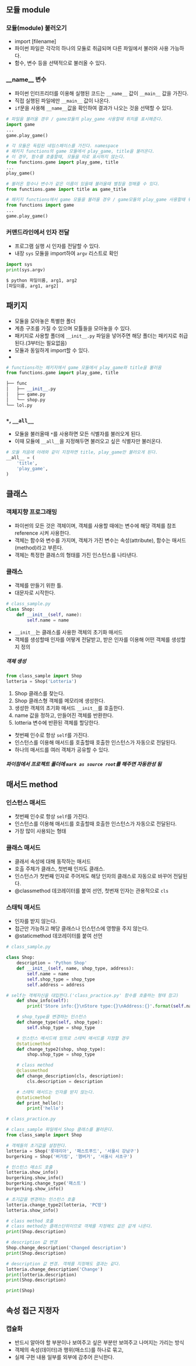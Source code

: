 ## 모듈 module

### 모듈(module) 불러오기

- import [filename]
- 파이썬 파일은 각각의 하나의 모듈로 취급되며 다른 파일에서 불러와 사용 가능하다.
- 함수, 변수 등을 선택적으로 불러올 수 있다.

### \_\_name\_\_ 변수

- 파이썬 인터프리터를 이용해 실행된 코드는 `__name__` 값이 `__main__` 값을 가진다.
- 직접 실행된 파일에만 `__main__` 값이 나온다.
- `if`문을 사용해 `__name__`값을 확인하여 결과가 나오는 것을 선택할 수 있다.

```python
# 파일을 불러올 경우 / game모듈의 play_game 사용할때 위치를 표시해준다.
import game
...
game.play_game()

# 각 모듈은 독립된 네임스페이스를 가진다. namespace
# 패키지 functions의 game 모듈에서 play_game, title을 불러온다.
# 이 경우, 함수를 호출할때, 모듈을 따로 표시하지 않는다.
from functions.game import play_game, title
...
play_game()

# 불러온 함수나 변수가 같은 이름이 있을때 불러올때 별칭을 정해줄 수 있다.
from functions.game import title as game_title 

# 패키지 functions에서 game 모듈을 불러올 경우 / game모듈의 play_game 사용할때 위치를 표시해준다.
from functions import game
...
game.play_game()
```

### 커맨드라인에서 인자 전달

- 프로그램 실행 시 인자를 전달할 수 있다.
- 내장 `sys` 모듈을 import하여 `argv` 리스트로 확인

```python
import sys
print(sys.argv)

$ python 파일이름, arg1, arg2
[파일이름, arg1, arg2]
```

## 패키지

- 모듈을 모아놓은 특별한 폴더
- 계층 구조를 가질 수 있으며 모튤들을 모아놓을 수 있다.
- 패키지로 사용할 폴더에 `__init__.py` 파일을 넣어주면 해당 폴더는 패키지로 취급된다.(3부터는 필요없음)
- 모듈과 동일하게 import할 수 있다.
- 

```python
# functions라는 패키지에서 game 모듈에서 play_game와 title을 불러옴
from functions.game import play_game, title
```

```python
├── func
│   ├── __init__.py
│   ├── game.py
│   └── shop.py
└── lol.py
```


### `*`, `__all__`

- 모듈을 불러올때 `*`를 사용하면 모든 식별자를 불러오게 된다.
- 이때 모듈에 `__all__`을 지정해두면 불러오고 싶은 식별자만 불러온다.

```python
# 모듈 처음에 아래와 같이 지정하면 title, play_game만 불러오게 된다.
__all__ = (
    'title',
    'play_game',
)
```

## 클래스

### 객체지향 프로그래밍

- 파이썬의 모든 것은 객체이며, 객체를 사용할 때에는 변수에 해당 객체를 참조 reference 시켜 사용한다.
- 객체는 함수와 변수를 가지며, 객체가 가진 변수는 속성(attribute), 함수는 매서드(method)라고 부른다.
- 객체는 특정한 클래스의 형태를 가진 인스턴스를 나타낸다.

### 클래스

- 객체를 만들기 위한 틀.
- 대문자로 시작한다.

```python
# class_sample.py
class Shop:
	def __init__(self, name):
		self.name = name
```

- `__init__`는 클래스를 사용한 객체의 초기화 매서드
- 객체를 생성할때 인자를 어떻게 전달받고, 받은 인자를 이용해 어떤 객체를 생성할지 정의

##### 객체 생성

```python
from class_sample import Shop
lotteria = Shop('Lotteria')
```

1. Shop 클래스를 찾는다.
2. Shop 클래스형 객체를 메모리에 생성한다.
3. 생성한 객체의 초기화 매서드 `__init__`를 호출한다.
4. name 값을 정하고, 만들어진 객체를 반환한다.
5. lotteria 변수에 반환된 객체를 할당한다.

- 첫번째 인수로 항상 `self`를 가진다.
- 인스턴스를 이용해 매서드를 호출할때 호출한 인스턴스가 자동으로 전달된다.
- 하나의 매서드를 여러 객체가 공유할 수 있다.

##### 파이참에서 프로젝트 폴더에 `mark as source root`를 해주면 자동완성 됨

## 매서드 method

### 인스턴스 매서드

- 첫번째 인수로 항상 `self`를 가진다.
- 인스턴스를 이용해 매서드를 호출할때 호출한 인스턴스가 자동으로 전달된다.
- 가장 많이 사용되는 형태

### 클래스 매서드

- 클래서 속성에 대해 동작하는 매서드
- 호출 주체가 클래스, 첫번째 인자도 클래스.
- 인스턴스가 첫번째 인자로 주어져도 해당 인자의 클래스로 자동으로 바꾸어 전달된다.
- @classmethod 데코레이터를 붙여 선언, 첫번재 인자는 관용적으로 `cls`

### 스태틱 매서드

- 인자를 받지 않는다.
- 접근만 가능하고 해당 클래스나 인스턴스에 영향을 주지 않는다.
- @staticmethod 데코레이터를 붙여 선언

```python
# class_sample.py

class Shop:
    description = 'Python Shop'
    def __init__(self, name, shop_type, address):
        self.name = name
        self.shop_type = shop_type
        self.address = address

# self는 객체자신을 대입한다.('class_practice.py' 함수를 호출하는 형태 참고)
    def show_info(self):
        print('Store info:{}\nStore type:{}\nAddress:{}'.format(self.name, self.shop_type, self.address))

    # shop_type을 변경하는 인스턴스
    def change_type(self, shop_type):
        self.shop_type = shop_type

    # 인스턴스 메서드에 임의로 스태틱 매서드를 지정할 경우
    @staticmethod
    def change_type2(shop, shop_type):
        shop.shop_type = shop_type

    # class method
    @classmethod
    def change_description(cls, description):
        cls.description = description

    # 스태틱 매서드는 인자를 받지 않는다.
    @staticmethod
    def print_hello():
        print('hello')
```

```python
# class_practice.py

# class_sample 파일에서 Shop 클래스를 불러온다.
from class_sample import Shop

# 객체들의 초기값을 설정한다.
lotteria = Shop('롯데리아', '패스트푸드', '서울시 강남구')
burgerking = Shop('버거킹', '햄버거', '서울시 서초구')

# 인스턴스 매소드 호출
lotteria.show_info()
burgerking.show_info()
burgerking.change_type('패스트')
burgerking.show_info()

# 초기값을 변경하는 인스턴스 호출
lotteria.change_type2(lotteria, 'PC방')
lotteria.show_info()

# class method 호출
# class method는 클래스단위이므로 객체를 지정해도 값은 같게 나온다.
print(Shop.description)

# description 값 변경
Shop.change_description('Changed description')
print(Shop.description)

# description 값 변경. 객체를 지정해도 결과는 같다.
lotteria.change_description('Change')
print(lotteria.description)
print(Shop.description)

print(Shop)
```

## 속성 접근 지정자

### 캡슐화

- 반드시 알아야 할 부분이나 보여주고 싶은 부분만 보여주고 나머지는 가리는 방식
- 객체의 속성(데이터)과 행위(매소드)를 하나로 묶고,
- 실제 구현 내용 일부를 외부에 감추어 은닉한다.


